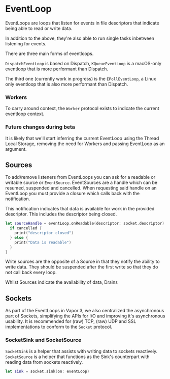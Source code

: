# EventLoop

EventLoops are loops that listen for events in file descriptors that indicate being able to read or write data.

In addition to the above, they're also able to run single tasks inbetween listening for events.

There are three main forms of eventloops.

`DispatchEventLoop` is based on Dispatch, `KQueueEventLoop` is a macOS-only eventloop that is more performant than Dispatch.

The third one (currently work in progress) is the `EPollEventLoop`, a Linux only eventloop that is also more performant than Dispatch.

### Workers

To carry around context, the `Worker` protocol exists to indicate the current eventloop context.

### Future changes during beta

It is likely that we'll start inferring the current EventLoop using the Thread Local Storage, removing the need for Workers and passing EventLoop as an argument.

## Sources

To add/remove listeners from EventLoops you can ask for a readable or writable source or `EventSource`. EventSources are a handle which can be resumed, suspended and cancelled.
When requesting said handle on an EventLoop you must provide a closure which calls back with the notification.

This notification indicates that data is available for work in the provided descriptor. This includes the descriptor being closed.

```swift
let sourceHandle = eventLoop.onReadable(descriptor: socket.descriptor) { cancelled in
  if cancelled {
    print("descriptor closed")
  } else {
    print("Data is readable")
  }
}
```

Write sources are the opposite of a Source in that they notify the ability to write data. They should be suspended after the first write so that they do not call back every loop.

Whilst Sources indicate the availability of data, Drains

## Sockets

As part of the EventLoops in Vapor 3, we also centralized the asynchronous part of Sockets, simplifying the APIs for I/O and improving it's asynchronous usability. It is recommended for (raw) TCP, (raw) UDP and SSL implementations to conform to the `Socket` protocol.

### SocketSink and SocketSource

`SocketSink` is a helper that assists with writing data to sockets reactively.
`SocketSource` is a helper that functions as the Sink's counterpart with reading data from sockets reactively.

```swift
let sink = socket.sink(on: eventLoop)
```
